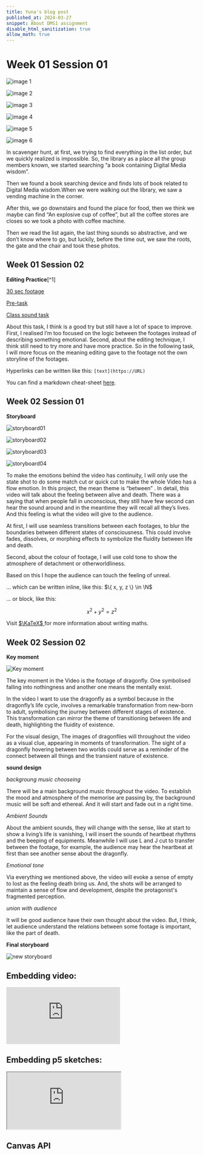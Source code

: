 ```yaml
---
title: Yuna's blog post
published_at: 2024-03-27
snippet: About DMS1 assignment
disable_html_sanitization: true
allow_math: true
---
```


# Week 01 Session 01
![image 1](/s01w01/01.png)

![image 2](/s01w01/03.png)

![image 3](/s01w01/05.png)

![image 4](/s01w01/06.png)

![image 5](/s01w01/07.png)

![image 6](/s01w01/08.png)

In scavenger hunt, at first, we trying to find everything in the list order, but we quickly realized is impossible. So, the library as a place all the group members known, we started searching “a book containing Digital Media wisdom”. 

Then we found a book searching device and finds lots of book related to Digital Media wisdom.When we were walking out the library, we saw a vending machine in the corner. 

After this, we go downstairs and found the place for food, then we think we maybe can find “An explosive cup of coffee”, but all the coffee stores are closes so we took a photo with coffee machine. 

Then we read the list again, the last thing sounds so abstractive, and we don’t know where to go, but luckily, before the time out, we saw the roots, the gate and the chair and took these photos.



## Week 01 Session 02

**Editing Practice**[^1]

[30 sec footage](https://vimeo.com/927841223?share=copy)

[Pre-task](https://vimeo.com/921993721?share=copy)

[Class sound task](https://vimeo.com/927872572?share=copy)

About this task, I think is a good try but still have a lot of space to improve. 
First, I realised I’m too focused on the logic between the footages instead of describing something emotional. Second, about the editing technique, I think still need to try more and have more practice.
So in the following task, I will more focus on the meaning editing gave to the footage not the own storyline of the footages. 


Hyperlinks can be written like this: `[text](https://URL)`

You can find a markdown cheat-sheet [here](https://www.markdownguide.org/cheat-sheet/).

## Week 02 Session 01
**Storyboard**

![storyboard01](/s01w02/storyboard01.jpg)

![storyboard02](/s01w02/storyboard02.jpg)

![storyboard03](/s01w02/storyboard03.jpg)

![storyboard04](/s01w02/storyboard04.jpg)

To make the emotions behind the video has continuity, I will only use the state shot to do some match cut or quick cut to make the whole Video has a flow emotion.
In this project, the mean theme is “between” . In detail, this video will talk about the feeling between alive and death. There was a saying that when people fall in unconscious, they still have few second can hear the sound around and in the meantime they will recall all they’s lives. And this feeling is what the video will give to the audience.

At first, I will use seamless transitions between each footages, to blur the boundaries between different states of consciousness. This could involve fades, dissolves, or morphing effects to symbolize the fluidity between life and death.

Second, about the colour of footage, I will use cold tone to show the atmosphere of  detachment or otherworldliness.

Based on this I hope the audience can touch the feeling of unreal.

... which can be written inline, like this: $\{ x, y, z \} \in \N$

... or block, like this:

$$ x^2 + y^2 = z^2 $$

Visit [ $\KaTeX$ ](https://katex.org/docs/supported#fractions-and-binomials) for more information about writing maths.

## Week 02 Session 02

**Key moment**

![Key moment](/s02w02/key%20moment.jpg)

The key moment in the Video is the footage of  dragonfly. One symbolised falling into nothingness and another one means the mentally exist.

In the video I want to use the dragonfly as a symbol because in the dragonfly’s life cycle, involves a remarkable transformation from new-born to adult, symbolising the journey between different stages of existence. This transformation can mirror the theme of transitioning between life and death, highlighting the fluidity of existence.

For the visual design, The images of dragonflies will throughout the video as a visual clue, appearing in moments of  transformation. The sight of a dragonfly hovering between two worlds could serve as a  reminder of the connect between all things and the transient nature of existence.

**sound design**

*backgroung music chooseing*

There will be a main background music throughout the video.
To establish the mood and atmosphere of the memorise are passing by, the background music will be soft and ethereal. And it will start and fade out in a right time.

*Ambient Sounds*
 
About the ambient sounds, they will change with the sense, like at start to show a living’s life is vanishing, I will insert the sounds of heartbeat rhythms and the beeping of equipments. Meanwhile I will use L and J cut to transfer between the footage, for example, the audience may hear the heartbeat at first than see another sense about the dragonfly.

*Emotional tone*

Via everything we mentioned above, the video will  evoke a sense of empty to lost as the feeling death bring us. And, the shots will be arranged to maintain a sense of flow and development, despite the protagonist's fragmented perception.

*union with audience*

It will be good audience have their own thought about the video. But, I think, let audience understand the relations between some footage is important, like the part of death.

**Final storyboard**

![new storyboard](/s02w02/new01.jpg)





## Embedding video:

<iframe id="coding_train_video" src="https://www.youtube.com/embed/rI_y2GAlQFM?si=RDgjkpunxk1mQzMI" title="YouTube video player" frameborder="0" allow="accelerometer; autoplay; clipboard-write; encrypted-media; gyroscope; picture-in-picture; web-share" referrerpolicy="strict-origin-when-cross-origin" allowfullscreen></iframe>

<script type="module">

    console.log (`hello world! 🚀`)

    const iframe  = document.getElementById (`coding_train_video`)
    iframe.width  = iframe.parentNode.scrollWidth
    iframe.height = iframe.width * 9 / 16

</script>

## Embedding p5 sketches:

<iframe id="falling_falling" src="https://editor.p5js.org/capogreco/full/Fkg05m7aA"></iframe>

<script type="module">

    const iframe  = document.getElementById (`falling_falling`)
    iframe.width  = iframe.parentNode.scrollWidth
    iframe.height = iframe.width * 9 / 16 + 42

</script>

## Canvas API

<canvas id="canvas_example"></canvas>

<script type="module">
    const cnv = document.getElementById (`canvas_example`)
    cnv.width = cnv.parentNode.scrollWidth
    cnv.height = cnv.width * 9 / 16

    const ctx = cnv.getContext (`2d`)
    const pos = {
        x: -100,
        y: cnv.height / 2 - 50
    }
    
    function draw_frame () {
        ctx.fillStyle = `turquoise`
        ctx.fillRect (0, 0, cnv.width, cnv.height)

        ctx.fillStyle = `hotpink`
        ctx.fillRect (pos.x, pos.y, 100, 100)

        pos.x += 2

        if (pos.x > cnv.width) {
            pos.x = -100
        }

        requestAnimationFrame (draw_frame)
    }

    draw_frame ()
</script>


